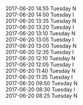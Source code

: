 2017-06-20 14:55 Tuesday  N  
2017-06-20 14:50 Tuesday  I  
2017-06-20 13:35 Tuesday  N  
2017-06-20 13:20 Tuesday  I  
2017-06-20 13:10 Tuesday  N  
2017-06-20 13:05 Tuesday  I  
2017-06-20 13:00 Tuesday  N  
2017-06-20 12:35 Tuesday  I  
2017-06-20 12:10 Tuesday  N  
2017-06-20 12:05 Tuesday  I  
2017-06-20 11:40 Tuesday  N  
2017-06-20 11:35 Tuesday  I  
2017-06-20 09:50 Tuesday  N  
2017-06-20 08:30 Tuesday  I  
2017-06-20 08:25 Tuesday  N  
